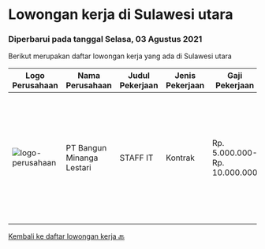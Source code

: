 
  # Lowongan kerja di Sulawesi utara

  ### Diperbarui pada tanggal Selasa, 03 Agustus 2021

  Berikut merupakan daftar lowongan kerja yang ada di Sulawesi utara

  |Logo Perusahaan | Nama Perusahaan | Judul Pekerjaan | Jenis Pekerjaan | Gaji Pekerjaan | Lokasi | Deskripsi | Tanggal diunggah | Pranala |
  | -------------- | --------------- | --------------- | --------- | --------- | -------------- | ------- | ----------- | ----------- |
  |![logo-perusahaan](https://image-service-cdn.seek.com.au/b96c54e6b82c8af1688cd13ae0aff611f6bb7212/ee4dce1061f3f616224767ad58cb2fc751b8d2dc)|PT Bangun Minanga Lestari|STAFF IT|Kontrak|Rp. 5.000.000-Rp. 10.000.000|Manado|Deskripsi Pekerjaan : Menyediakan pelayanan teknis dalam hal desain jaringan, implementasi, operation, support, deployment, distribusi IT network...|Kamis, 22 Juli 2021|https://www.jobstreet.co.id/id/job/staff-it-3582671?token=0~d9faec09-3e1c-40e1-9a10-12776087a034&sectionRank=1&jobId=jobstreet-id-job-3582671|


  [Kembali ke daftar lowongan kerja 🔙](../README.md#daftar-lowongan-kerja)
  